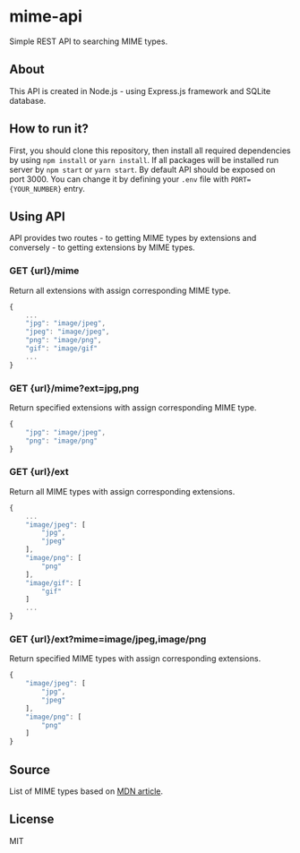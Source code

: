 # mime-api
Simple REST API to searching MIME types.

## About
This API is created in Node.js - using Express.js framework and SQLite database.

## How to run it?
First, you should clone this repository, then install all required dependencies by using `npm install` or `yarn install`. If all packages will be installed run server by `npm start` or `yarn start`. By default API should be exposed on port 3000. You can change it by defining your `.env` file with `PORT={YOUR_NUMBER}` entry.

## Using API
API provides two routes - to getting MIME types by extensions and conversely - to getting extensions by MIME types.

### GET {url}/mime
Return all extensions with assign corresponding MIME type.
```js
{
    ...
    "jpg": "image/jpeg",
    "jpeg": "image/jpeg",
    "png": "image/png",
    "gif": "image/gif"
    ...
}
```

### GET {url}/mime?ext=jpg,png
Return specified extensions with assign corresponding MIME type.
```js
{
    "jpg": "image/jpeg",
    "png": "image/png"
}
```

### GET {url}/ext
Return all MIME types with assign corresponding extensions.
```js
{
    ...
    "image/jpeg": [
        "jpg",
        "jpeg"
    ],
    "image/png": [
        "png"
    ],
    "image/gif": [
        "gif"
    ]
    ...
}
```

### GET {url}/ext?mime=image/jpeg,image/png
Return specified MIME types with assign corresponding extensions.
```js
{
    "image/jpeg": [
        "jpg",
        "jpeg"
    ],
    "image/png": [
        "png"
    ]
}
```

## Source
List of MIME types based on [MDN article](https://developer.mozilla.org/en-US/docs/Web/HTTP/Basics_of_HTTP/MIME_types/Complete_list_of_MIME_types).

## License
MIT
